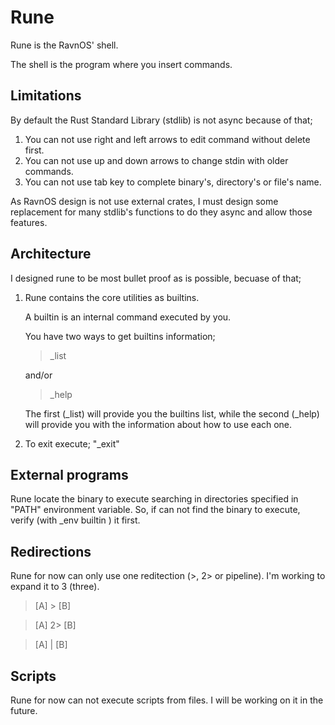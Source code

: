 # Rune

Rune is the RavnOS' shell.

The shell is the program where you insert commands.

## Limitations

By default the Rust Standard Library (stdlib) is not async because of that;

1. You can not use right and left arrows to edit command without delete first.
2. You can not use up and down arrows to change stdin with older commands.
3. You can not use tab key to complete binary's, directory's or file's name.

As RavnOS design is not use external crates, I must design some replacement for many stdlib's functions to do 
they async and allow those features.

## Architecture

I designed rune to be most bullet proof as is possible, becuase of that;

1. Rune contains the core utilities as builtins.

   A builtin is an internal command executed by you.

   You have two ways to get builtins information;

   > _list

   and/or

   > _help

   The first (_list) will provide you the builtins list, while the second (_help) will provide you with the information about how to use each one.

2. To exit execute; "_exit"

## External programs

Rune locate the binary to execute searching in directories specified in "PATH" environment variable. So, if can not find the binary to execute,
verify (with _env builtin ) it first.

## Redirections

Rune for now can only use one reditection (>, 2> or pipeline). I'm working to expand it to 3 (three).

> [A] > [B]

> [A] 2> [B]

> [A] | [B]

## Scripts

Rune for now can not execute scripts from files. I will be working on it in the future.
